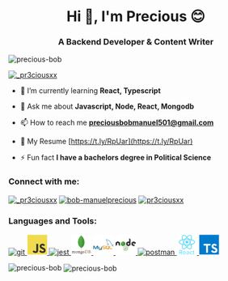 <h1 align="center">Hi 👋, I'm Precious 😊</h1>
<h3 align="center">A Backend Developer & Content Writer</h3>

<p align="left"> <img src="https://komarev.com/ghpvc/?username=precious-bob&label=Profile%20views&color=0e75b6&style=flat" alt="precious-bob" /> </p>

<p align="left"> <a href="https://twitter.com/_pr3ciousxx" target="blank"><img src="https://img.shields.io/twitter/follow/_pr3ciousxx?logo=twitter&style=for-the-badge" alt="_pr3ciousxx" /></a> </p>

- 🌱 I’m currently learning **React, Typescript**

- 💬 Ask me about **Javascript, Node, React, Mongodb**

- 📫 How to reach me **preciousbobmanuel501@gmail.com**

- 📄 My Resume [https://t.ly/RpUar](https://t.ly/RpUar)

- ⚡ Fun fact **I have a bachelors degree in Political Science**

<h3 align="left">Connect with me:</h3>
<p align="left">
<a href="https://twitter.com/_pr3ciousxx" target="blank"><img align="center" src="https://raw.githubusercontent.com/rahuldkjain/github-profile-readme-generator/master/src/images/icons/Social/twitter.svg" alt="_pr3ciousxx" height="30" width="40" /></a>
<a href="https://linkedin.com/in/bob-manuelprecious" target="blank"><img align="center" src="https://raw.githubusercontent.com/rahuldkjain/github-profile-readme-generator/master/src/images/icons/Social/linked-in-alt.svg" alt="bob-manuelprecious" height="30" width="40" /></a>
<a href="https://fb.com/pr3ciousxx" target="blank"><img align="center" src="https://raw.githubusercontent.com/rahuldkjain/github-profile-readme-generator/master/src/images/icons/Social/facebook.svg" alt="pr3ciousxx" height="30" width="40" /></a>
</p>

<h3 align="left">Languages and Tools:</h3>
<p align="left"> <a href="https://git-scm.com/" target="_blank" rel="noreferrer"> <img src="https://www.vectorlogo.zone/logos/git-scm/git-scm-icon.svg" alt="git" width="40" height="40"/> </a> <a href="https://developer.mozilla.org/en-US/docs/Web/JavaScript" target="_blank" rel="noreferrer"> <img src="https://raw.githubusercontent.com/devicons/devicon/master/icons/javascript/javascript-original.svg" alt="javascript" width="40" height="40"/> </a> <a href="https://jestjs.io" target="_blank" rel="noreferrer"> <img src="https://www.vectorlogo.zone/logos/jestjsio/jestjsio-icon.svg" alt="jest" width="40" height="40"/> </a> <a href="https://www.mongodb.com/" target="_blank" rel="noreferrer"> <img src="https://raw.githubusercontent.com/devicons/devicon/master/icons/mongodb/mongodb-original-wordmark.svg" alt="mongodb" width="40" height="40"/> </a> <a href="https://www.mysql.com/" target="_blank" rel="noreferrer"> <img src="https://raw.githubusercontent.com/devicons/devicon/master/icons/mysql/mysql-original-wordmark.svg" alt="mysql" width="40" height="40"/> </a> <a href="https://nodejs.org" target="_blank" rel="noreferrer"> <img src="https://raw.githubusercontent.com/devicons/devicon/master/icons/nodejs/nodejs-original-wordmark.svg" alt="nodejs" width="40" height="40"/> </a> <a href="https://postman.com" target="_blank" rel="noreferrer"> <img src="https://www.vectorlogo.zone/logos/getpostman/getpostman-icon.svg" alt="postman" width="40" height="40"/> </a> <a href="https://reactjs.org/" target="_blank" rel="noreferrer"> <img src="https://raw.githubusercontent.com/devicons/devicon/master/icons/react/react-original-wordmark.svg" alt="react" width="40" height="40"/> </a> <a href="https://www.typescriptlang.org/" target="_blank" rel="noreferrer"> <img src="https://raw.githubusercontent.com/devicons/devicon/master/icons/typescript/typescript-original.svg" alt="typescript" width="40" height="40"/> </a> </p>

<p><img align="left" src="https://github-readme-stats.vercel.app/api/top-langs?username=precious-bob&show_icons=true&locale=en&layout=compact" alt="precious-bob" /></p>

<p>&nbsp;<img align="center" src="https://github-readme-stats.vercel.app/api?username=precious-bob&show_icons=true&locale=en" alt="precious-bob" /></p>
